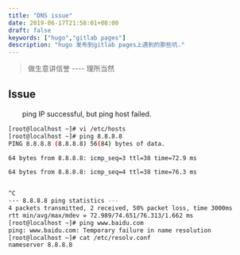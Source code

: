 ```yaml
---
title: "DNS issue"
date: 2019-06-17T21:58:01+08:00
draft: false
keywords: ["hugo","gitlab pages"]
description: "hugo 发布到gitlab pages上遇到的那些坑."
---
```

> 做生意讲信誉 ---- 理所当然


## Issue
　　ping IP successful, but ping host failed.

<!--more-->
```bash
[root@localhost ~]# vi /etc/hosts
[root@localhost ~]# ping 8.8.8.8
PING 8.8.8.8 (8.8.8.8) 56(84) bytes of data.

64 bytes from 8.8.8.8: icmp_seq=3 ttl=38 time=72.9 ms

64 bytes from 8.8.8.8: icmp_seq=4 ttl=38 time=76.3 ms


^C
--- 8.8.8.8 ping statistics ---
4 packets transmitted, 2 received, 50% packet loss, time 3000ms
rtt min/avg/max/mdev = 72.989/74.651/76.313/1.662 ms
[root@localhost ~]# ping www.baidu.com
ping: www.baidu.com: Temporary failure in name resolution
[root@localhost ~]# cat /etc/resolv.conf
nameserver 8.8.8.8

```